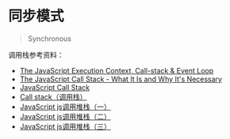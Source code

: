 # 同步模式

> Synchronous

调用栈参考资料：

- [The JavaScript Execution Context, Call-stack & Event Loop](https://dev.to/thebabscraig/the-javascript-execution-context-call-stack-event-loop-1if1)
- [The JavaScript Call Stack - What It Is and Why It's Necessary](https://www.freecodecamp.org/news/understanding-the-javascript-call-stack-861e41ae61d4/)
- [JavaScript Call Stack](https://www.javascripttutorial.net/javascript-call-stack/)
- [Call stack（调用栈）](https://developer.mozilla.org/zh-CN/docs/Glossary/Call_stack)
- [JavaScript js调用堆栈（一）](https://www.cnblogs.com/lhh520/p/10175420.html)
- [JavaScript js调用堆栈（二）](https://www.cnblogs.com/lhh520/p/10176982.html)
- [JavaScript js调用堆栈（三）](https://www.cnblogs.com/lhh520/p/10180589.html)